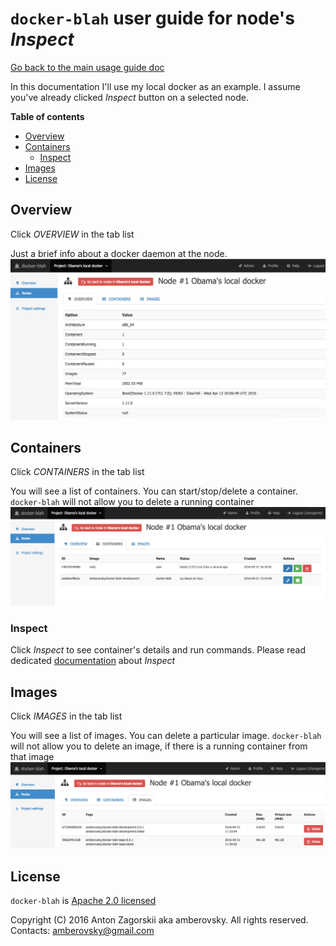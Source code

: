 # `docker-blah` user guide for node's *Inspect*

[Go back to the main usage guide doc](../README.md)

In this documentation I'll use my local docker as an example. I assume you've already clicked *Inspect* button on a selected node.

**Table of contents**

 * [Overview](#overview)
 * [Containers](#containers)
   * [Inspect](#containers_inspect)
 * [Images](#images)   
 * [License](#license)

<a name="overview"></a>
## Overview
Click *OVERVIEW* in the tab list


Just a brief info about a docker daemon at the node.
![Inspect - overview](./inspect-overview.png "Inspect - verview")

<a name="containers"></a>
## Containers
Click *CONTAINERS* in the tab list


You will see a list of containers. You can start/stop/delete a container. `docker-blah` will not allow you to delete a running container
![Inspect - containers](./inspect-containers.png "Inspect - containers")

<a name="containers_inspect"></a>
### Inspect

Click *Inspect* to see container's details and run commands. Please read dedicated [documentation](/docs/usage/user/nodes/containers/README.md) about *Inspect*

<a name="images"></a>
## Images
Click *IMAGES* in the tab list


You will see a list of images. You can delete a particular image. `docker-blah` will not allow you to delete an image, if there is a running container from that image
![Inspect - images](./inspect-images.png "Inspect - images")

<a name="license"></a>
## License

`docker-blah` is [Apache 2.0 licensed](/LICENSE)

Copyright (C) 2016 Anton Zagorskii aka amberovsky.
All rights reserved. Contacts: <amberovsky@gmail.com> 